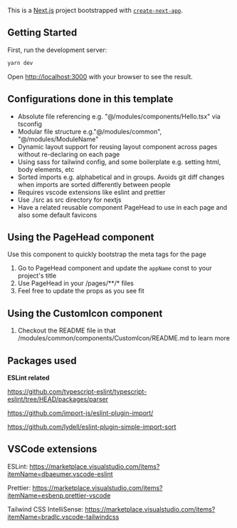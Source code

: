 This is a [Next.js](https://nextjs.org/) project bootstrapped with [`create-next-app`](https://github.com/vercel/next.js/tree/canary/packages/create-next-app).

## Getting Started

First, run the development server:

```bash
yarn dev
```

Open [http://localhost:3000](http://localhost:3000) with your browser to see the result.

## Configurations done in this template 
- Absolute file referencing e.g. "@/modules/components/Hello.tsx" via tsconfig
- Modular file structure e.g."@/modules/common", "@/modules/ModuleName"
- Dynamic layout support for reusing layout component across pages without re-declaring on each page
- Using sass for tailwind config, and some boilerplate e.g. setting html, body elements, etc
- Sorted imports e.g. alphabetical and in groups. Avoids git diff changes when imports are sorted differently between people
- Requires vscode extensions like eslint and prettier
- Use ./src as src directory for nextjs 
- Have a <meta> related reusable component PageHead to use in each page and also some default favicons 

## Using the PageHead component
Use this component to quickly bootstrap the meta tags for the page
1. Go to PageHead component and update the `appName` const to your project's title
2. Use PageHead in your /pages/**/* files
3. Feel free to update the props as you see fit

## Using the CustomIcon component
1. Checkout the README file in that /modules/common/components/CustomIcon/README.md to learn more

## Packages used
**ESLint related**

https://github.com/typescript-eslint/typescript-eslint/tree/HEAD/packages/parser

https://github.com/import-js/eslint-plugin-import/

https://github.com/lydell/eslint-plugin-simple-import-sort

## VSCode extensions
ESLint: https://marketplace.visualstudio.com/items?itemName=dbaeumer.vscode-eslint

Prettier: https://marketplace.visualstudio.com/items?itemName=esbenp.prettier-vscode

Tailwind CSS IntelliSense: https://marketplace.visualstudio.com/items?itemName=bradlc.vscode-tailwindcss